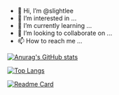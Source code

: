 - 👋 Hi, I’m @slightlee
- 👀 I’m interested in ...
- 🌱 I’m currently learning ...
- 💞️ I’m looking to collaborate on ...
- 📫 How to reach me ...

<!---
slightlee/slightlee is a ✨ special ✨ repository because its `README.md` (this file) appears on your GitHub profile.
You can click the Preview link to take a look at your changes.
--->


[![Anurag's GitHub stats](https://github-readme-stats.vercel.app/api?username=slightlee&show_icons=true&theme=dark)](https://github.com/anuraghazra/github-readme-stats)

[![Top Langs](https://github-readme-stats.vercel.app/api/top-langs/?username=slightlee&layout=compact)](https://github.com/anuraghazra/github-readme-stats)

[![Readme Card](https://github-readme-stats.vercel.app/api/pin/?username=slightlee&repo=springboot-demo)](https://github.com/slightlee/springboot-demo)
